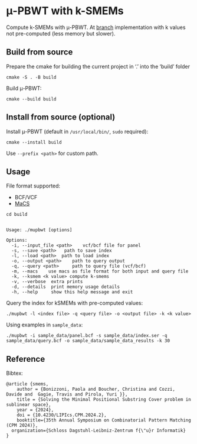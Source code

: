 # μ-PBWT with k-SMEMs
Compute k-SMEMs with μ-PBWT.
At [branch](https://github.com/dlcgold/muPBWT/tree/k-smem-live) implementation with k
values not pre-computed (less memory but slower).

## Build from source
Prepare the cmake for building the current project in ‘.’ into the ‘build’ folder
```shell
cmake -S . -B build 
```
Build μ-PBWT:
```shell
cmake --build build
```
## Install from source (optional)
Install μ-PBWT (default in `/usr/local/bin/`, `sudo` required):
```shell
cmake --install build
```
Use `--prefix <path>` for custom path.

## Usage
File format supported:
- BCF/VCF
- [MaCS](https://github.com/gchen98/macs)
```shell
cd build
```
```shell

Usage: ./mupbwt [options]

Options:
  -i, --input_file <path>	 vcf/bcf file for panel
  -s, --save <path>	  path to save index
  -l, --load <path>	 path to load index
  -o, --output <path>	 path to query output
  -q, --query <path>	 path to query file (vcf/bcf)
  -m, --macs	use macs as file format for both input and query file
  -k, --ksmem <k value> compute k-smems 
  -v, --verbose	 extra prints
  -d, --details	 print memory usage details
  -h, --help	 show this help message and exit
```

Query the index for kSMEMs with pre-computed values:
```shell
./mupbwt -l <index file> -q <query file> -o <output file> -k <k value>
```

Using examples in `sample_data`:
```shell
./mupbwt -i sample_data/panel.bcf -s sample_data/index.ser -q sample_data/query.bcf -o sample_data/sample_data_results -k 30
```



## Reference
Bibtex:
```
@article {smems,
	author = {Bonizzoni, Paola and Boucher, Christina and Cozzi, Davide and  Gagie, Travis and Pirola, Yuri }},
	title = {Solving the Minimal Positional Substring Cover problem in sublinear space},
	year = {2024},
	doi = {10.4230/LIPIcs.CPM.2024.2},
	booktitle={35th Annual Symposium on Combinatorial Pattern Matching (CPM 2024)},
  organization={Schloss Dagstuhl-Leibniz-Zentrum f{\"u}r Informatik}
}
```
